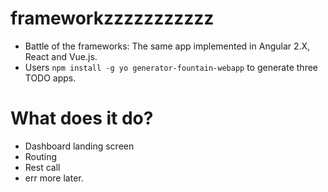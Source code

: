 # frameworkzzzzzzzzzzz
* Battle of the frameworks:  The same app implemented in Angular 2.X, React and Vue.js.
* Users `npm install -g yo generator-fountain-webapp` to generate three TODO apps.


# What does it do?
* Dashboard landing screen
* Routing
* Rest call
* err more later.


